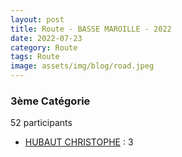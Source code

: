 ```yaml
---
layout: post
title: Route - BASSE MAROILLE - 2022
date: 2022-07-23
category: Route
tags: Route
image: assets/img/blog/road.jpeg
---
```


### 3ème Catégorie
52 participants
- [HUBAUT CHRISTOPHE](https://teamspecializedlille.cc/coureurs/hubautchristophe) : 3
